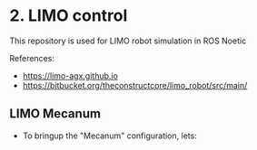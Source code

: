 # **2. LIMO control**

This repository is used for LIMO robot simulation in ROS Noetic

References:
- https://limo-agx.github.io
- https://bitbucket.org/theconstructcore/limo_robot/src/main/



## **LIMO Mecanum**

- To bringup the "Mecanum" configuration, lets:
